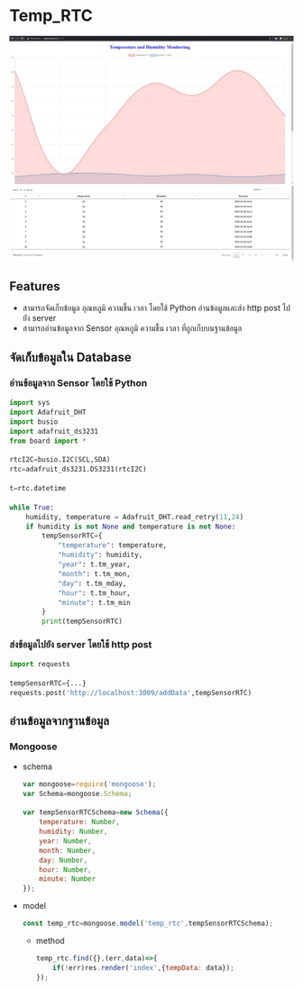 # Temp_RTC

![image](img/Temp1.jpg)
![image](img/Temp2.jpg)

## Features

- สามารถจัดเก็บข้อมูล อุณหภูมิ ความชื้น เวลา โดยใช้ Python อ่านข้อมูลและส่ง http post ไปยัง server
- สามารถอ่านข้อมูลจาก Sensor อุณหภูมิ ความชื้น เวลา ที่ถูกเก็บบนฐานข้อมูล

## จัดเก็บข้อมูลใน Database

### อ่านข้อมูลจาก Sensor โดยใช้ Python 
```py
import sys
import Adafruit_DHT
import busio
import adafruit_ds3231
from board import *

rtcI2C=busio.I2C(SCL,SDA)
rtc=adafruit_ds3231.DS3231(rtcI2C)

t=rtc.datetime

while True:
    humidity, temperature = Adafruit_DHT.read_retry(11,24)
    if humidity is not None and temperature is not None:
        tempSensorRTC={
            "temperature": temperature,
            "humidity": humidity,
            "year": t.tm_year,
            "month": t.tm_mon,
            "day": t.tm_mday,
            "hour": t.tm_hour,
            "minute": t.tm_min
        }
        print(tempSensorRTC)
```

### ส่งข้อมูลไปยัง server โดยใช้ http post
```py
import requests

tempSensorRTC={...}
requests.post('http://localhost:3009/addData',tempSensorRTC)
```

## อ่านข้อมูลจากฐานข้อมูล

### Mongoose
- schema
    ```js
    var mongoose=require('mongoose');
    var Schema=mongoose.Schema;

    var tempSensorRTCSchema=new Schema({
        temperature: Number,
        humidity: Number,
        year: Number,
        month: Number,
        day: Number,
        hour: Number,
        minute: Number
    });
    ``` 
- model
    ```js
    const temp_rtc=mongoose.model('temp_rtc',tempSensorRTCSchema);
    ```
    - method
        ```js
        temp_rtc.find({},(err,data)=>{
	        if(!err)res.render('index',{tempData: data});
        });
        ```




